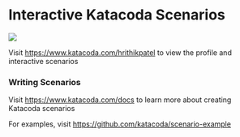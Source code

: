 # Interactive Katacoda Scenarios

[![](http://shields.katacoda.com/katacoda/hrithikpatel/count.svg)](https://www.katacoda.com/hrithikpatel "Get your profile on Katacoda.com")

Visit https://www.katacoda.com/hrithikpatel to view the profile and interactive scenarios

### Writing Scenarios
Visit https://www.katacoda.com/docs to learn more about creating Katacoda scenarios

For examples, visit https://github.com/katacoda/scenario-example
